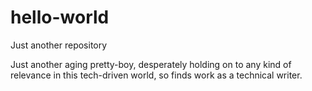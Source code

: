 # hello-world
Just another repository

Just another aging pretty-boy, desperately holding on to any kind of relevance in this tech-driven world, so finds work as a technical writer.
